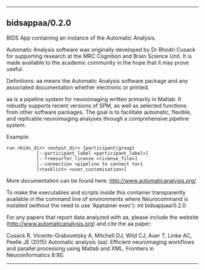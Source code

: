 
----------------------------------
## bidsappaa/0.2.0 ##
BIDS App containing an instance of the Automatic Analysis.

Automatic Analysis software was originally developed by Dr Rhodri Cusack for supporting research at the MRC Cognition and Brain Science Unit. It is made available to the academic community in the hope that it may prove useful.

Definitions: aa means the Automatic Analysis software package and any associated documentation whether electronic or printed.

aa is a pipeline system for neuroimaging written primarily in Matlab. It robustly supports recent versions of SPM, as well as selected functions from other software packages. The goal is to facilitate automatic, flexible, and replicable neuroimaging analyses through a comprehensive pipeline system.

Example:
```
run <bids_dir> <output_dir> {participant|group}
           [--participant_label <participant_label>]
           [--freesurfer_license <license_file>]
           [--connection <pipeline to connect to>]
           [<tasklist> <user_customisation>]
```

More documentation can be found here: http://www.automaticanalysis.org/

To make the executables and scripts inside this container transparently available in the command line of environments where Neurocommand is installed (without the need to use 'Apptainer exec'): ml bidsappaa/0.2.0


For any papers that report data analyzed with aa, please include the website (http://www.automaticanalysis.org) and cite the aa paper:

Cusack R, Vicente-Grabovetsky A, Mitchell DJ, Wild CJ, Auer T, Linke AC, Peelle JE (2015) Automatic analysis (aa): Efficient neuroimaging workflows and parallel processing using Matlab and XML. Frontiers in Neuroinformatics 8:90.

----------------------------------

